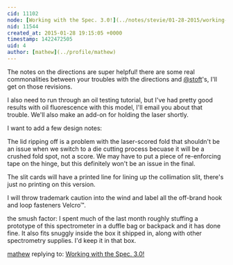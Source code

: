 ```yaml
---
cid: 11102
node: [Working with the Spec. 3.0!](../notes/stevie/01-28-2015/working-with-the-spec-3-0)
nid: 11544
created_at: 2015-01-28 19:15:05 +0000
timestamp: 1422472505
uid: 4
author: [mathew](../profile/mathew)
---
```


The notes on the directions are super helpful! there are some real commonalities between your troubles with the directions and [@stoft](/profile/stoft)'s, I'll get on those revisions.

I also need to run through an oil testing tutorial, but I've had pretty good results with oil fluorescence with this model, I'll email you about that trouble.  We'll also make an add-on for holding the laser shortly. 

I want to add a few design notes:

The lid ripping off is a problem with the laser-scored fold that shouldn't be an issue when we switch to a die cutting process becuase it will be a crushed fold spot, not a score.  We may have to put a piece of re-enforcing tape on the hinge, but this definitely won't be an issue in the final.

The slit cards will have a printed line for lining up the collimation slit, there's just no printing on this version.

I will throw trademark caution into the wind and label all the off-brand hook and loop fasteners Velcro™.

the smush factor: I spent much of the last month roughly stuffing a prototype of this spectrometer in a duffle bag or backpack and it has done fine.  It also fits snuggly inside the box it shipped in, along with other spectrometry supplies.  I'd keep it in that box. 

[mathew](../profile/mathew) replying to: [Working with the Spec. 3.0!](../notes/stevie/01-28-2015/working-with-the-spec-3-0)


